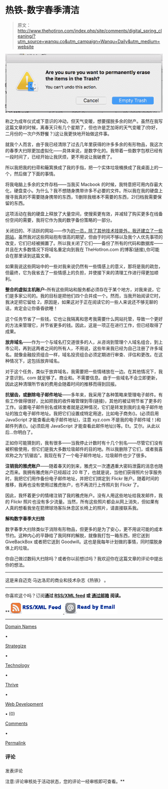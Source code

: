 # 热铁-数字春季清洁

> 原文：<http://www.thehotiron.com/index.php/site/comments/digital_spring_cleaning/?utm_source=wanqu.co&utm_campaign=Wanqu+Daily&utm_medium=website>

![screenshot of an empty trash can message](img/a1eb7deceecebd038c985dafce8f1b12.png "screenshot of an empty trash can message")

称之为成年仪式或下意识的冲动，但天气变暖，想要摆脱多余的财产。虽然在我写这篇文章的时候，离春天只有几个星期了，但也许是芝加哥的天气变暖了(你好，二月份的一次户外野餐？)这让我更快地开始做这件事。

就我个人而言，由于我已经清除了过去几年里获得的许多多余的有形物品，我这次的春季大扫除更加虚拟化——具体来说，是数字化的。我带着一些数字包袱已经有一段时间了，已经开始让我厌烦，更不用说让我破费了。

所以我把我的扫帚和簸箕换成了我的手指，把一个实体垃圾桶换成了我桌面上的一个，然后做了下面的事情。

将我电脑上多余的文件存档——当我买 Macbook 的时候，我特意把可用内存最大化，硬盘变小。为什么？我不想随身携带许多不必要的文件。所以我在我的硬盘上搜寻我真的不需要随身携带的东西，1)删除我根本不需要的东西，2)归档我需要保留的东西。

这项活动在我的硬盘上释放了大量空间，使搜索更有效，并减轻了购买更多在线备份空间的需要，我将它作为我的数字备份策略的一部分。

关闭旧的、不活跃的网站——作为[的一员，除了其他技术技能外，我还建立了一些网站](https://www.linkedin.com/in/mikemaddaloni/)，虽然我对这些网站抱有很高的期望，但由于时间不够以及我个人优先事项的改变，它们已经被搁置了。所以我关闭了它们——备份了所有的代码和数据库——并且在大多数情况下将域名重定向到我在 TheHotIron.com 的博客(链接),你可能会在那里读到这篇文章。

如果我说这些网站中的一些对我来说仍然有一些情感上的意义，那将是我的疏忽，但最终，它为我省去了一些情感上的负担，并使接下来的清理工作进行得更加顺利。

**整合的虚拟主机账户**–所有这些网站和服务都必须存在于某个地方，对我来说，它们是多家公司的。我的目标是把他们四个合并成一个。然而，当我开始阅读它时，我决定把它留给 2，原因是，如果这对于正在阅读它的一些人来说还不够无聊的话，肯定会让你昏昏欲睡！

这个任务节省了一些钱，它也让我隔离和思考我需要什么网站托管，导致一个更好的方法来管理它，并节省更多的钱。因此，这是一项正在进行工作，但已经取得了成果。

**放弃域名**——作为一个与域名打交道很多的人，从咨询到管理个人域名组合，到上市公司，再到这两者之间的所有人，不用说，这些年来我已经为自己注册了许多域名。就像金融投资组合一样，域名投资组合必须定期进行审查、评估和更改。在这种情况下，这包括放弃域名。

对于这个任务，类似于放弃域名，我需要把一些情绪放在一边。在其他情况下，我才意识到。com 就足够了。商业和。不需要信息。由于一些域名不会立即更新，因此这种清理所节省的费用会随着时间的推移而得到回报。

**抗锯齿，或删除电子邮件地址**——多年来，我采用了各种策略来管理电子邮件。有些工作做得很好，比如把我的收件箱管理到零(链接)，其他的被证明节省了更多的工作。设置电子邮件别名或转发者就是这种情况，它们是转发到我的主电子邮件地址的独立电子邮件地址。我把它们设置成特定用途，比如电子商务()。(必须启用 JavaScript 才能查看此电子邮件地址)，注意 xyz.com 不是我的电子邮件域！)和邮件列表()。(必须启用 JavaScript 才能查看此邮件地址))等。Et。艾尔。从此以后…你明白了。

正如你可能猜到的，我有很多——当我停止计数时有十几个别名——尽管它们没有被积极使用，但它们是我大多数垃圾邮件的目的地。所以我删除了它们，或者我喜欢称之为“抗锯齿”。我现在有了一个电子邮件地址，垃圾邮件也少了很多。

**注销我的雅虎账户**——随着春天的到来，雅虎又一次遭遇重大密码泄露的消息也随之而来。我拥有雅虎账户已经超过 20 年了，也就是说，当他们获得照片分享服务时，我把它们用作备份电子邮件地址，并把它们绑定到 Flickr 账户。随着时间的推移，我再也没有使用过雅虎账户，也不再流行上传照片到 Flickr 了。

因此，我怀着更少的情绪注销了我的雅虎账户。没有人用这些地址给我发邮件，我的 Flickr 照片也没有多少流量。当然，所有这些照片都会从网上消失，但如果有人真的想看我坐在箭牌球场客队休息区长椅上的照片，请直接联系我。

**解构数字春季大扫除**

数字春季大扫除类似于消除有形物品，但更多的是为了安心，更不用说可能的成本节约。这种内心的平静给了我同样的解脱，就像我打包一箱东西，把它送到 GiveBackBox 或者把它送到 Goodwill。这也是我每年计划做的事情，同时摆脱身体上的垃圾。

你自己做过数码大扫除吗？或者你以前想过吗？我欢迎你在这篇文章的评论中提出你的想法。

* * *

这是来自迈克·马达洛尼的商业和技术杂志《热铁》 。

* * *

你喜欢这个吗？订阅[](https://www.thehotiron.com/)**通过 [**RSS/XML feed**](http://feeds.thehotiron.com/thehotiron) 或 [**通过邮箱**](http://www.feedburner.com/fb/a/emailverifySubmit?feedId=630235&loc=en_US) 阅读。**

 **[![Subscribe to The Hot Iron by RSS/XML Feed](img/16662c209aa158eeed9c997fcc598ec4.png "Subscribe to The Hot Iron by RSS/XML Feed") ](http://feeds.thehotiron.com/thehotiron) [ ![Subscribe to The Hot Iron by Email](img/dafa264661f7a37597effec8bdb02bc8.png "Subscribe to The Hot Iron by Email")](http://www.feedburner.com/fb/a/emailverifySubmit?feedId=630235&loc=en_US)

* * *

[Domain Names](https://www.thehotiron.com/index.php/C5)

•

[Strategize](https://www.thehotiron.com/index.php/C11)

•

[Technology](https://www.thehotiron.com/index.php/C2)

•

[Thrive](https://www.thehotiron.com/index.php/C13)

•

[Web Development](https://www.thehotiron.com/index.php/C14)

• (0)

[Comments](https://www.thehotiron.com/index.php/site/comments/digital_spring_cleaning)

•

[Permalink](https://www.thehotiron.com/index.php/site/digital_spring_cleaning)



### 评论

### 
发表评论

注意:评论审核处于活动状态，您的评论一经审核即可查看。**